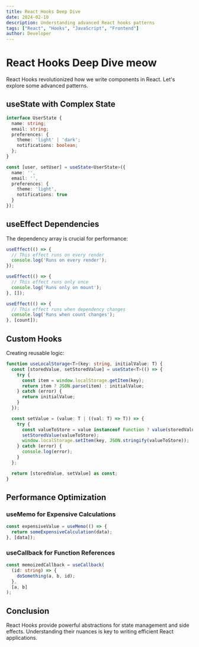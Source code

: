 ```yaml
---
title: React Hooks Deep Dive
date: 2024-02-10
description: Understanding advanced React hooks patterns
tags: ["React", "Hooks", "JavaScript", "Frontend"]
author: Developer
---
```


# React Hooks Deep Dive meow

React Hooks revolutionized how we write components in React. Let's explore some advanced patterns.

## useState with Complex State

```typescript
interface UserState {
  name: string;
  email: string;
  preferences: {
    theme: 'light' | 'dark';
    notifications: boolean;
  };
}

const [user, setUser] = useState<UserState>({
  name: '',
  email: '',
  preferences: {
    theme: 'light',
    notifications: true
  }
});
```

## useEffect Dependencies

The dependency array is crucial for performance:

```javascript
useEffect(() => {
  // This effect runs on every render
  console.log('Runs on every render');
});

useEffect(() => {
  // This effect runs only once
  console.log('Runs only on mount');
}, []);

useEffect(() => {
  // This effect runs when dependency changes
  console.log('Runs when count changes');
}, [count]);
```

## Custom Hooks

Creating reusable logic:

```typescript
function useLocalStorage<T>(key: string, initialValue: T) {
  const [storedValue, setStoredValue] = useState<T>(() => {
    try {
      const item = window.localStorage.getItem(key);
      return item ? JSON.parse(item) : initialValue;
    } catch (error) {
      return initialValue;
    }
  });

  const setValue = (value: T | ((val: T) => T)) => {
    try {
      const valueToStore = value instanceof Function ? value(storedValue) : value;
      setStoredValue(valueToStore);
      window.localStorage.setItem(key, JSON.stringify(valueToStore));
    } catch (error) {
      console.log(error);
    }
  };

  return [storedValue, setValue] as const;
}
```

## Performance Optimization

### useMemo for Expensive Calculations

```typescript
const expensiveValue = useMemo(() => {
  return someExpensiveCalculation(data);
}, [data]);
```

### useCallback for Function References

```typescript
const memoizedCallback = useCallback(
  (id: string) => {
    doSomething(a, b, id);
  },
  [a, b]
);
```

## Conclusion

React Hooks provide powerful abstractions for state management and side effects. Understanding their nuances is key to writing efficient React applications.
